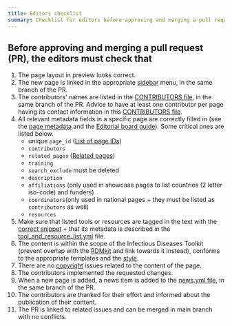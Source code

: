 ```yaml
---
title: Editors checklist
summary: Checklist for editors before approving and merging a pull request (PR).
---
```


## Before approving and merging a pull request (PR), the editors must check that
1. The page layout in preview looks correct.
2. The new page is linked in the appropriate [sidebar](https://github.com/elixir-europe/infectious-diseases-toolkit/tree/main/_data/sidebars) menu, in the same branch of the PR.
3. The contributors' names are listed in the [CONTRIBUTORS file](https://github.com/elixir-europe/infectious-diseases-toolkit/blob/main/_data/CONTRIBUTORS.yaml), in the same branch of the PR. Advice to have at least one  contributor per page having its contact information in this  [CONTRIBUTORS file](https://github.com/elixir-europe/infectious-diseases-toolkit/blob/main/_data/CONTRIBUTORS.yaml).
4. All relevant metadata fields in a specific page are correctly filled in (see the [page metadata](/contribute/page-metadata) and the [Editorial board guide](/contribute/editorial-board-guide)). Some critical ones are listed below.
   * unique `page_id` ([List of page IDs](/contribute/website-overview))
   * `contributors`
   * `related_pages` ([Related pages](/contribute/editorial-board-guide.html#related-pages))
   * `training`
   * `search_exclude` must be deleted
   * `description`
   * `affiliations` (only used in showcase pages to list countries (2 letter iso-code) and funders)
   * `coordinators`(only used in national pages + they must be listed as `contributors` as well)
   * `resources`
5. Make sure that listed tools or resources are tagged in the text with the [correct snippet](tool_resource_update) + that its metadata is described in the [tool_and_resource_list.yml](https://github.com/bedroesb/infectious-diseases-toolkit/blob/new-way-tag-tools/_data/tool_and_resource_list.yml) file. 
6. The content is within the scope of the Infectious Diseases Toolkit (prevent overlap with the [RDMkit](https://rdmkit.elixir-europe.org/) and link towards it instead), conforms to the appropriate templates and the [style](/contribute/style-guide).
7. There are no [copyright](/contribute/copyright) issues related to the content of the page.
8. The contributors implemented the requested changes.
9.  When a new page is added, a news item is added to the [news.yml file](https://github.com/elixir-europe/infectious-diseases-toolkit/blob/main/_data/news.yml), in the same branch of the PR.
10. The contributors are thanked for their effort and informed about the publication of their content.
11. The PR is linked to related issues and can be merged in main branch with no conflicts.
